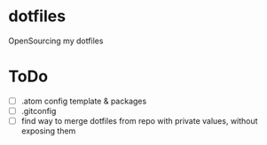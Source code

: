 # dotfiles

OpenSourcing my dotfiles

# ToDo

- [ ] .atom config template & packages
- [ ] .gitconfig
- [ ] find way to merge dotfiles from repo with private values, without exposing them
